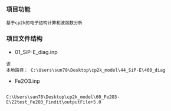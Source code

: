 ### 项目功能
```
基于cp2k的电子结构计算和波函数分析

```

### 项目文件结构

* 01_SiP-E_diag.inp
```
该
本地路径： C:\Users\sun78\Desktop\cp2k_model\44_SiP-E\460_diag

```


* Fe2O3.inp
```

C:\Users\sun78\Desktop\cp2k_model\60_Fe2O3-E\22test_Fe2O3_Findit\outputFile+5.0
```

